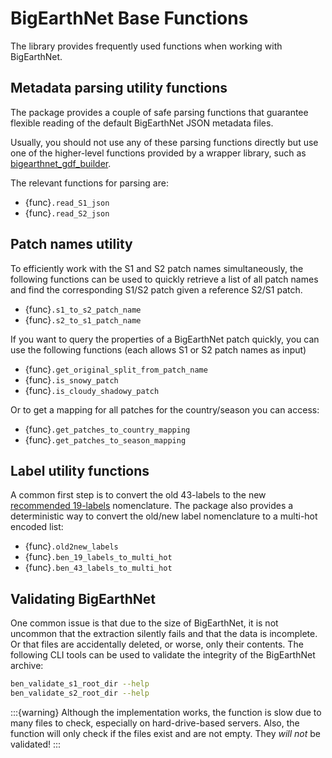 # BigEarthNet Base Functions

The library provides frequently used functions when working with BigEarthNet.

## Metadata parsing utility functions
The package provides a couple of safe parsing functions that guarantee flexible reading of the default BigEarthNet JSON metadata files.

Usually, you should not use any of these parsing functions directly but use one of the higher-level functions provided by a wrapper library, such as
[bigearthnet_gdf_builder](https://github.com/kai-tub/bigearthnet_gdf_builder).

The relevant functions for parsing are:
- {func}`.read_S1_json`
- {func}`.read_S2_json`

## Patch names utility
To efficiently work with the S1 and S2 patch names simultaneously, the following functions can be used to quickly retrieve a list of all patch names and find the corresponding S1/S2 patch given a reference S2/S1 patch.

- {func}`.s1_to_s2_patch_name`
- {func}`.s2_to_s1_patch_name`

If you want to query the properties of a BigEarthNet patch quickly, you can use the following functions (each allows S1 or S2 patch names as input)

- {func}`.get_original_split_from_patch_name`
- {func}`.is_snowy_patch`
- {func}`.is_cloudy_shadowy_patch`

Or to get a mapping for all patches for the country/season you can access:
- {func}`.get_patches_to_country_mapping`
- {func}`.get_patches_to_season_mapping`

## Label utility functions
A common first step is to convert the old 43-labels to the new [recommended 19-labels](https://arxiv.org/abs/2105.07921) nomenclature.
The package also provides a deterministic way to convert the old/new label nomenclature to a multi-hot encoded list:

- {func}`.old2new_labels`
- {func}`.ben_19_labels_to_multi_hot`
- {func}`.ben_43_labels_to_multi_hot`

## Validating BigEarthNet
One common issue is that due to the size of BigEarthNet, it is not uncommon that the extraction silently fails and that the data is incomplete.
Or that files are accidentally deleted, or worse, only their contents.
The following CLI tools can be used to validate the integrity of the BigEarthNet archive:

```sh
ben_validate_s1_root_dir --help
ben_validate_s2_root_dir --help
```

:::{warning}
Although the implementation works, the function is slow due to many files to check, especially on hard-drive-based servers.
Also, the function will only check if the files exist and are not empty.
They *will not* be validated!
:::
